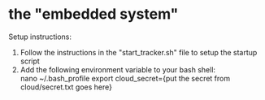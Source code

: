 # the "embedded system"

Setup instructions:
1. Follow the instructions in the "start_tracker.sh" file to setup the startup script
2. Add the following environment variable to your bash shell:   
    nano ~/.bash_profile
    export cloud_secret={put the secret from cloud/secret.txt goes here}
    



